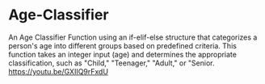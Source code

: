 # Age-Classifier
An Age Classifier Function using an if-elif-else structure that categorizes a person's age into different groups based on predefined criteria. This function takes an integer input (age) and determines the appropriate classification, such as "Child," "Teenager," "Adult," or "Senior. https://youtu.be/GXIIQ9rFxdU

